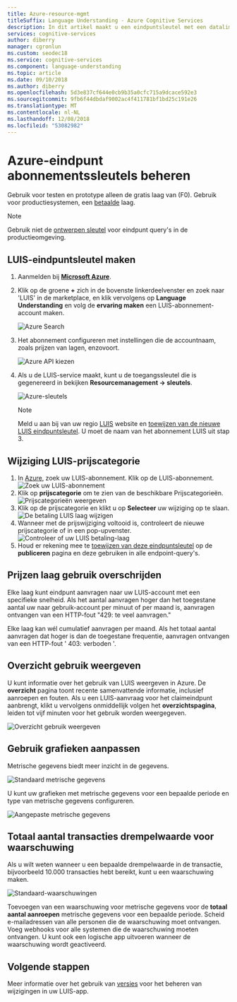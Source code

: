 ```yaml
---
title: Azure-resource-mgmt
titleSuffix: Language Understanding - Azure Cognitive Services
description: In dit artikel maakt u een eindpuntsleutel met een datalimiet voor uw LUIS-account voor onbeperkte verkeer naar het eindpunt een betalingsplannen te volgen.
services: cognitive-services
author: diberry
manager: cgronlun
ms.custom: seodec18
ms.service: cognitive-services
ms.component: language-understanding
ms.topic: article
ms.date: 09/10/2018
ms.author: diberry
ms.openlocfilehash: 5d3e837cf644e0cb9b35a0cfc715a9dcace592e3
ms.sourcegitcommit: 9fb6f44dbdaf9002ac4f411781bf1bd25c191e26
ms.translationtype: MT
ms.contentlocale: nl-NL
ms.lasthandoff: 12/08/2018
ms.locfileid: "53082982"
---
```

# <a name="manage-azure-endpoint-subscription-keys"></a>Azure-eindpunt abonnementssleutels beheren

Gebruik voor testen en prototype alleen de gratis laag van (F0). Gebruik voor productiesystemen, een [betaalde](https://aka.ms/luis-price-tier) laag. 

> [!NOTE]
> Gebruik niet de [ontwerpen sleutel](luis-concept-keys.md#authoring-key) voor eindpunt query's in de productieomgeving.

<a name="create-luis-service"></a>
## <a name="create-luis-endpoint-key"></a>LUIS-eindpuntsleutel maken

1. Aanmelden bij  **[Microsoft Azure](https://ms.portal.azure.com/)**. 
2. Klik op de groene **+** zich in de bovenste linkerdeelvenster en zoek naar 'LUIS' in de marketplace, en klik vervolgens op **Language Understanding** en volg de **ervaring maken**  een LUIS-abonnement-account maken. 

    ![Azure Search](./media/luis-azure-subscription/azure-search.png) 

3. Het abonnement configureren met instellingen die de accountnaam, zoals prijzen van lagen, enzovoort. 

    ![Azure API kiezen](./media/luis-azure-subscription/azure-api-choice.png) 

4. Als u de LUIS-service maakt, kunt u de toegangssleutel die is gegenereerd in bekijken **Resourcemanagement -> sleutels**.  

    ![Azure-sleutels](./media/luis-azure-subscription/azure-keys.png)

    > [!Note] 
    > Meld u aan bij van uw regio [LUIS](luis-reference-regions.md) website en [toewijzen van de nieuwe LUIS eindpuntsleutel](luis-how-to-manage-keys.md#assign-endpoint-key). U moet de naam van het abonnement LUIS uit stap 3.

## <a name="change-luis-pricing-tier"></a>Wijziging LUIS-prijscategorie

1.  In [Azure](https://portal.azure.com), zoek uw LUIS-abonnement. Klik op de LUIS-abonnement.
    ![Zoek uw LUIS-abonnement](./media/luis-usage-tiers/find.png)
2.  Klik op **prijscategorie** om te zien van de beschikbare Prijscategorieën. 
    ![Prijscategorieën weergeven](./media/luis-usage-tiers/subscription.png)
3.  Klik op de prijscategorie en klikt u op **Selecteer** uw wijziging op te slaan. 
    ![De betaling LUIS laag wijzigen](./media/luis-usage-tiers/plans.png)
4.  Wanneer met de prijswijziging voltooid is, controleert de nieuwe prijscategorie of in een pop-upvenster. 
    ![Controleer of uw LUIS betaling-laag](./media/luis-usage-tiers/updated.png)
5. Houd er rekening mee te [toewijzen van deze eindpuntsleutel](luis-how-to-manage-keys.md#assign-endpoint-key) op de **publiceren** pagina en deze gebruiken in alle endpoint-query's. 

## <a name="exceed-pricing-tier-usage"></a>Prijzen laag gebruik overschrijden
Elke laag kunt eindpunt aanvragen naar uw LUIS-account met een specifieke snelheid. Als het aantal aanvragen hoger dan het toegestane aantal uw naar gebruik-account per minuut of per maand is, aanvragen ontvangen van een HTTP-fout "429: te veel aanvragen."

Elke laag kan wél cumulatief aanvragen per maand. Als het totaal aantal aanvragen dat hoger is dan de toegestane frequentie, aanvragen ontvangen van een HTTP-fout ' 403: verboden '.  

## <a name="viewing-summary-usage"></a>Overzicht gebruik weergeven
U kunt informatie over het gebruik van LUIS weergeven in Azure. De **overzicht** pagina toont recente samenvattende informatie, inclusief aanroepen en fouten. Als u een LUIS-aanvraag voor het claimeindpunt aanbrengt, klikt u vervolgens onmiddellijk volgen het **overzichtspagina**, leiden tot vijf minuten voor het gebruik worden weergegeven.

![Overzicht gebruik weergeven](./media/luis-usage-tiers/overview.png)

## <a name="customizing-usage-charts"></a>Gebruik grafieken aanpassen
Metrische gegevens biedt meer inzicht in de gegevens.

![Standaard metrische gegevens](./media/luis-usage-tiers/metrics-default.png)

U kunt uw grafieken met metrische gegevens voor een bepaalde periode en type van metrische gegevens configureren. 

![Aangepaste metrische gegevens](./media/luis-usage-tiers/metrics-custom.png)

## <a name="total-transactions-threshold-alert"></a>Totaal aantal transacties drempelwaarde voor waarschuwing
Als u wilt weten wanneer u een bepaalde drempelwaarde in de transactie, bijvoorbeeld 10.000 transacties hebt bereikt, kunt u een waarschuwing maken. 

![Standaard-waarschuwingen](./media/luis-usage-tiers/alert-default.png)

Toevoegen van een waarschuwing voor metrische gegevens voor de **totaal aantal aanroepen** metrische gegevens voor een bepaalde periode. Scheid e-mailadressen van alle personen die de waarschuwing moet ontvangen. Voeg webhooks voor alle systemen die de waarschuwing moeten ontvangen. U kunt ook een logische app uitvoeren wanneer de waarschuwing wordt geactiveerd. 

## <a name="next-steps"></a>Volgende stappen

Meer informatie over het gebruik van [versies](luis-how-to-manage-versions.md) voor het beheren van wijzigingen in uw LUIS-app.
